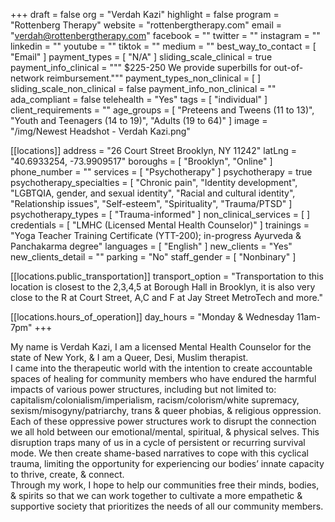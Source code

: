 +++
draft = false
org = "Verdah Kazi"
highlight = false
program = "Rottenberg Therapy"
website = "rottenbergtherapy.com"
email = "verdah@rottenbergtherapy.com"
facebook = ""
twitter = ""
instagram = ""
linkedin = ""
youtube = ""
tiktok = ""
medium = ""
best_way_to_contact = [ "Email" ]
payment_types = [ "N/A" ]
sliding_scale_clinical = true
payment_info_clinical = """
$225-250
We provide superbills for out-of-network reimbursement."""
payment_types_non_clinical = [ ]
sliding_scale_non_clinical = false
payment_info_non_clinical = ""
ada_compliant = false
telehealth = "Yes"
tags = [ "individual" ]
client_requirements = ""
age_groups = [
  "Preteens and Tweens (11 to 13)",
  "Youth and Teenagers (14 to 19)",
  "Adults (19 to 64)"
]
image = "/img/Newest Headshot - Verdah Kazi.png"

[[locations]]
address = "26 Court Street Brooklyn, NY 11242"
latLng = "40.6933254, -73.9909517"
boroughs = [ "Brooklyn", "Online" ]
phone_number = ""
services = [ "Psychotherapy" ]
psychotherapy = true
psychotherapy_specialties = [
  "Chronic pain",
  "Identity development",
  "LGBTQIA, gender, and sexual identity",
  "Racial and cultural identity",
  "Relationship issues",
  "Self-esteem",
  "Spirituality",
  "Trauma/PTSD"
]
psychotherapy_types = [ "Trauma-informed" ]
non_clinical_services = [ ]
credentials = [ "LMHC (Licensed Mental Health Counselor)" ]
trainings = "Yoga Teacher Training Certificate (YTT-200); in-progress Ayurveda & Panchakarma degree"
languages = [ "English" ]
new_clients = "Yes"
new_clients_detail = ""
parking = "No"
staff_gender = [ "Nonbinary" ]

  [[locations.public_transportation]]
  transport_option = "Transportation to this location is closest to the 2,3,4,5 at Borough Hall in Brooklyn, it is also very close to the R at Court Street, A,C and F at Jay Street MetroTech and more."

  [[locations.hours_of_operation]]
  day_hours = "Monday & Wednesday 11am-7pm"
+++

My name is Verdah Kazi, I am a licensed Mental Health Counselor for the state of New York, & I am a Queer, Desi, Muslim therapist. <br>
I came into the therapeutic world with the intention to create accountable spaces of healing for community members who have endured the harmful impacts of various power structures, including but not limited to: capitalism/colonialism/imperialism, racism/colorism/white supremacy, sexism/misogyny/patriarchy, trans & queer phobias, & religious oppression. <br>
Each of these oppressive power structures work to disrupt the connection we all hold between our emotional/mental, spiritual, & physical selves. This disruption traps many of us in a cycle of persistent or recurring survival mode. We then create shame-based narratives to cope with this cyclical trauma, limiting the opportunity for experiencing our bodies’ innate capacity to thrive, create, & connect. <br>
Through my work, I hope to help our communities free their minds, bodies, & spirits so that we can work together to cultivate a more empathetic & supportive society that prioritizes the needs of all our community members. <br>
